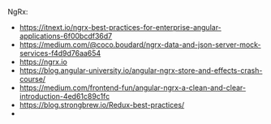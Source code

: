 NgRx:

- https://itnext.io/ngrx-best-practices-for-enterprise-angular-applications-6f00bcdf36d7
- https://medium.com/@coco.boudard/ngrx-data-and-json-server-mock-services-f4d9d76aa654
- https://ngrx.io
- https://blog.angular-university.io/angular-ngrx-store-and-effects-crash-course/
- https://medium.com/frontend-fun/angular-ngrx-a-clean-and-clear-introduction-4ed61c89c1fc
- https://blog.strongbrew.io/Redux-best-practices/
-